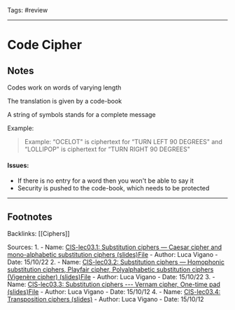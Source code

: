 Tags: #review 

---

# Code Cipher

## Notes
Codes work on words of varying length

The translation is given by a code-book

A string of symbols stands for a complete message

Example:
> Example: “OCELOT" is ciphertext for “TURN LEFT 90 DEGREES" and “LOLLIPOP" is ciphertext for “TURN RIGHT 90 DEGREES"

#### Issues:
- If there is no entry for a word then you won't be able to say it
- Security is pushed to the code-book, which needs to be protected


---
## Footnotes
Backlinks: [[Ciphers]]

Sources:
1. 
	- Name: [CIS-lec03.1: Substitution ciphers — Caesar cipher and mono-alphabetic substitution ciphers (slides)File](https://keats.kcl.ac.uk/mod/resource/view.php?id=6354989)
	- Author: Luca Vigano
	- Date: 15/10/22
2. 
	- Name: [CIS-lec03.2: Substitution ciphers — Homophonic substitution ciphers, Playfair cipher, Polyalphabetic substitution ciphers (Vigenère cipher) (slides)File](https://keats.kcl.ac.uk/mod/resource/view.php?id=6354991)
	- Author: Luca Vigano
	- Date: 15/10/22
3. 
	- Name: [CIS-lec03.3: Substitution ciphers --- Vernam cipher, One-time pad (slides)File](https://keats.kcl.ac.uk/mod/resource/view.php?id=6354993)
	- Author: Luca Vigano
	- Date: 15/10/12
4. 
	- Name: [CIS-lec03.4: Transposition ciphers (slides)](https://keats.kcl.ac.uk/mod/resource/view.php?id=6354995)
	- Author: Luca Vigano
	- Date: 15/10/12